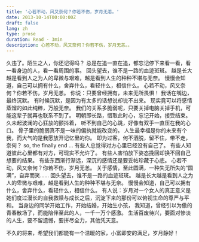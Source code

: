 ```yaml
---
title: '心若不动，风又奈何？你若不伤，岁月无恙。'
date: 2013-10-14T00:00:00Z
draft: false
lang: zh
type: prose
duration: Read · 3min
description: 心若不动，风又奈何？你若不伤，岁月无恙。。
---
```


<ClientOnly>
  <Firefly/>
</ClientOnly>

久违了。陌生之人，你还记得吗？
总是在追一直在追，都忘记停下来看一看，看一看身边的人，看一看周围的事。
回头望去，谁不是一路的血迹斑斑。
越是长大越是看到人之为人的卑微与艰难，越是看到人生的种种不堪与无奈。
慢慢会知道，自己可以拥有什么，舍弃什么，看轻什么，相信什么。
心若不动，风又奈何？你若不伤，岁月无恙。
你说：只要曾经拥有，未来无所畏惧！
我话在嘴边，最终沉默。
有时候沉默，是因为有太多的话想说却说不出来。
现实竟可以将感情蒸馏的如此纯粹，万般无奈。
我们的关系多脆弱呢，只要关掉电脑关掉手机，可能这辈子就再也联系不到了。
明朝即长路，惜取此时心，忘记开始，接受结束。
久未起波澜的心狂放的颤抖着，
听不到自己的心跳，好像有双手一直压在我的心口。
骨子里的脆弱真不是一味的偏执就能改变的。
人生最幸福是你的未来有个我，而大气的是我愿放开记忆里的你。
即为过客，何不洒脱，留不住，带不走，奈何？
so, the finally end …
有些人总觉得对方心里已经没有自己了。
有些人知道彼此心里都有对方，可现实不允许了。
有些人害怕放下姿态挽回却换不回自己想要的结果。
有些东西渐行渐远，深沉的感情还是要妥帖珍藏于心底。
心若不动，风又奈何？你若不伤，岁月无恙。
关于感情，至此圆满，一种失无所失的“圆满”，自弃而笑……
回头望去，谁不是一路的血迹斑斑。
越是长大越是看到人之为人的卑微与艰难，越是看到人生的种种不堪与无奈。
慢慢会知道，自己可以拥有什么，舍弃什么，看轻什么，相信什么。
有人说：岁月对一个女人的真正意义是她们度过漫长的自我救赎与成长之后，沉淀下来的那份可以俯视生命的尊严与平和。
当身边的同学开始工作，开始结婚，开始生小孩，
我知道，曾经引以为傲的青春散场了，而能陪伴至此的人，一千一万个感激。
生活百废待兴，要面对惨淡的人生，要不留遗憾，要拼尽全力，其他凭天意。

不久的将来，希望我们都能有一个温暖的家，小富即安的满足，岁月静好！
